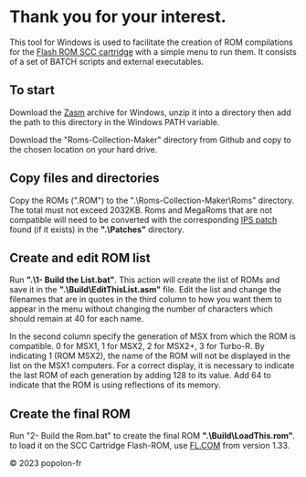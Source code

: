 ﻿# Thank you for your interest.

This tool for Windows is used to facilitate the creation of ROM compilations for the [Flash ROM SCC cartridge](https://www.msx.org/wiki/Popolon-fr_Flash-ROM_SCC_Cartridge) with a simple menu to run them. It consists of a set of BATCH scripts and external executables.

## To start

Download the [Zasm](https://k1.spdns.de/Develop/Projects/zasm/Distributions/) archive for Windows, unzip it into a directory then add the path to this directory in the Windows PATH variable.

Download the "Roms-Collection-Maker" directory from Github and copy to the chosen location on your hard drive.

## Copy files and directories

Copy the ROMs (".ROM") to the ".\Roms-Collection-Maker\Roms\" directory. The total must not exceed 2032KB. Roms and MegaRoms that are not compatible will need to be converted with the corresponding [IPS patch](https://www.msx.org/wiki/How_to_use_IPS_files)  found (if it exists) in the **".\Patches\"** directory.


## Create and edit ROM list

Run **".\1- Build the List.bat"**. This action will create the list of ROMs and save it in the **".\Build\EditThisList.asm"** file. Edit the list and change the filenames that are in quotes in the third column to how you want them to appear in the menu without changing the number of characters which should remain at 40 for each name. 

In the second column specify the generation of MSX from which the ROM is compatible. 0 for MSX1, 1 for MSX2, 2 for MSX2+, 3 for Turbo-R. By indicating 1 (ROM MSX2), the name of the ROM will not be displayed in the list on the MSX1 computers. For a correct display, it is necessary to indicate the last ROM of each generation by adding 128 to its value. Add 64 to indicate that the ROM is using reflections of its memory.

## Create the final ROM

Run "2- Build the Rom.bat" to create the final ROM **".\Build\LoadThis.rom"**. to load it on the SCC Cartridge Flash-ROM, use [FL.COM](https://github.com/gdx-msx/FL/tree/master/FL-V133) from version 1.33.


&copy; 2023 popolon-fr
